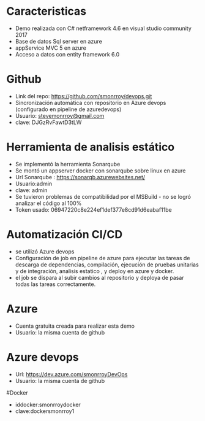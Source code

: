 # Caracteristicas

- Demo realizada con C# netframework 4.6 en visual studio community 2017
- Base de datos Sql server en azure
- appService MVC 5 en azure 
- Acceso a datos con entity framework 6.0


# Github

- Link del repo: https://github.com/smonrroy/devops.git
- Sincronización automática con repositorio en Azure devops (configurado en pipeline de azuredevops)
- Usuario: stevemonrroy@gmail.com
- clave: DJGzRvFawtD3tLW


# Herramienta de analisis estático

- Se implementó la herramienta Sonarqube
- Se montó un appserver docker con sonarqube sobre linux en azure
- Url Sonarqube : https://sonarqb.azurewebsites.net/
- Usuario:admin
- clave: admin
- Se tuvieron problemas de compatibilidad por el MSBuild - no se logró analizar el código al 100%
- Token usado: 06947220c8e224ef1def377e8cd91d6eabaf11be

# Automatización CI/CD

- se utilizó Azure devops
- Configuración de job en pipeline de azure para ejecutar las tareas de descarga de dependencias, compilación, ejecución de pruebas unitarias y de integración, analisis estatico , y deploy en azure y docker.
- el job se dispara al subir cambios al repositorio y deploya de pasar todas las tareas correctamente.

# Azure
- Cuenta gratuita creada para realizar esta demo
- Usuario: la misma cuenta de github

# Azure devops

- Url: https://dev.azure.com/smonrroyDevOps
- Usuario: la misma cuenta de github

#Docker

- iddocker:smonrroydocker
- clave:dockersmonrroy1